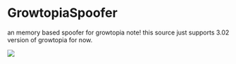 # GrowtopiaSpoofer
an memory based spoofer for growtopia 
note! this source just supports 3.02 version of growtopia for now.

<img src="https://gyazo.com/0a870a247b9487ca6b1979f3d164aaa9">
